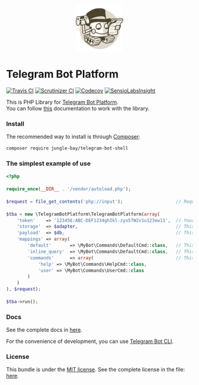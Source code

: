<p align="center">
    <a href="https://telegram.org/blog/bot-revolution">
        <img width="128" height="128" src="logo.png" alt="Telegram Bot Platform Logo">
    </a>
</p>

# Telegram Bot Platform

[![Travis CI](https://img.shields.io/travis/jungle-bay/telegram-bot-shell.svg?style=flat)](https://travis-ci.org/jungle-bay/telegram-bot-shell)
[![Scrutinizer CI](https://img.shields.io/scrutinizer/g/jungle-bay/telegram-bot-shell.svg?style=flat)](https://scrutinizer-ci.com/g/jungle-bay/telegram-bot-shell)
[![Codecov](https://img.shields.io/codecov/c/github/jungle-bay/telegram-bot-shell.svg?style=flat)](https://codecov.io/gh/jungle-bay/telegram-bot-shell)
[![SensioLabsInsight](https://img.shields.io/sensiolabs/i/84f8c0b7-506d-4116-819c-f2080a79bf66.svg?style=flat)](https://insight.sensiolabs.com/projects/84f8c0b7-506d-4116-819c-f2080a79bf66)

This is PHP Library for [Telegram Bot Platform](https://telegram.org/blog/bot-revolution). <br />
You can follow [this](https://github.com/jungle-bay/telegram-bot-shell/blob/master/docs/readme.md) documentation to work with the library.

### Install

The recommended way to install is through [Composer](https://getcomposer.org/doc/00-intro.md#introduction):

```bash
composer require jungle-bay/telegram-bot-shell
```

### The simplest example of use

```php
<?php

require_once(__DIR__ . '/vendor/autoload.php');

$request = file_get_contents('php://input');                    // Request body. (JSON-serialized Update object)

$tba = new \TelegramBotPlatform\TelegramBotPlatform(array(
    'token'    => '123456:ABC-DEF1234ghIkl-zyx57W2v1u123ew11',  // Your token bot.
    'storage'  => $adapter,                                     // This adapter for Scrapbook library to store user sessions. See the complete adapters: https://github.com/matthiasmullie/scrapbook#adapters
    'payload'  => $db,                                          // This payload will be passed for third parameter to command. (optional)
    'mappings' => array(
        'default'       => \MyBot\Commands\DefaultCmd::class,   // This command will work by default if no command is found or user session. (optional)
        'inline_query'  => \MyBot\Commands\DefaultCmd::class,   // This command will work with inline queries. (optional)
        'commands'      => array(                               // This is the list of registered commands for the bot. (optional)
            'help' => \MyBot\Commands\HelpCmd::class,
            'user' => \MyBot\Commands\UserCmd::class
        )
    )
), $request);

$tba->run();
```

### Docs

See the complete docs in [here](https://github.com/jungle-bay/telegram-bot-shell/blob/master/docs/readme.md).

For the convenience of development, you can use [Telegram Bot CLI](https://github.com/jungle-bay/telegram-bot-cli).

### License

This bundle is under the [MIT license](http://opensource.org/licenses/MIT). See the complete license in the file: [here](https://github.com/jungle-bay/telegram-bot-shell/blob/master/license.txt).
